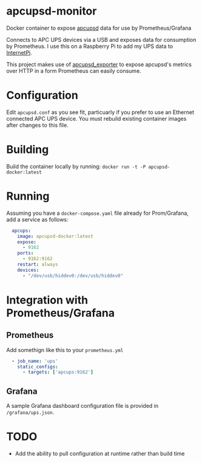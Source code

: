 # apcupsd-monitor
Docker container to expose [apcupsd](http://www.apcupsd.org/) data for use by Prometheus/Grafana 

Connects to APC UPS devices via a USB and exposes data for consumption by Prometheus.  I use this on a Raspberry Pi to add 
my UPS data to [InternetPi](https://github.com/geerlingguy/internet-pi).

This project makes use of [apcupsd_exporter](https://github.com/mdlayher/apcupsd_exporter) to expose
apcupsd's metrics over HTTP in a form Prometheus can easily consume.

# Configuration
Edit `apcupsd.conf` as you see fit, particuarly if you prefer to use an Ethernet connected APC UPS device.  You must rebuild
existing container images after changes to this file.

# Building
Build the container locally by running:
`docker run -t -P apcupsd-docker:latest`

# Running
Assuming you have a `docker-compose.yaml` file already for Prom/Grafana, add a service as follows:
```yaml
  apcups:
    image: apcupsd-docker:latest
    expose:
      - 9162
    ports:
      - 9162:9162
    restart: always
    devices:
      - "/dev/usb/hiddev0:/dev/usb/hiddev0"
```

# Integration with Prometheus/Grafana
## Prometheus
Add somethign like this to your `prometheus.yml`
```yaml
  - job_name: 'ups'
    static_configs:
      - targets: ['apcups:9162']
```

## Grafana
A sample Grafana dashboard configuration file is provided in `/grafana/ups.json`.  

# TODO
* Add the ability to pull configuration at runtime rather than build time
